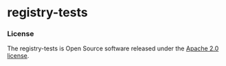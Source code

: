 # registry-tests

### License

The registry-tests is Open Source software released under
the [Apache 2.0 license](https://www.apache.org/licenses/LICENSE-2.0).


